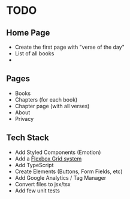 # TODO

## Home Page

- Create the first page with "verse of the day"
- List of all books
-

## Pages

- Books
- Chapters (for each book)
- Chapter page (with all verses)
- About
- Privacy

## Tech Stack

- Add Styled Components (Emotion)
- Add a [Flexbox Grid system](https://github.com/rebassjs/grid)
- Add TypeScript
- Create Elements (Buttons, Form Fields, etc)
- Add Google Analytics / Tag Manager
- Convert files to jsx/tsx
- Add few unit tests
